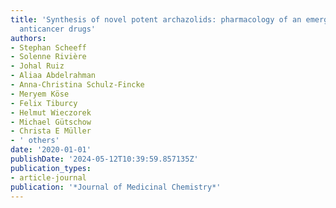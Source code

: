 ```yaml
---
title: 'Synthesis of novel potent archazolids: pharmacology of an emerging class of
  anticancer drugs'
authors:
- Stephan Scheeff
- Solenne Rivière
- Johal Ruiz
- Aliaa Abdelrahman
- Anna-Christina Schulz-Fincke
- Meryem Köse
- Felix Tiburcy
- Helmut Wieczorek
- Michael Gütschow
- Christa E Müller
- ' others'
date: '2020-01-01'
publishDate: '2024-05-12T10:39:59.857135Z'
publication_types:
- article-journal
publication: '*Journal of Medicinal Chemistry*'
---
```

